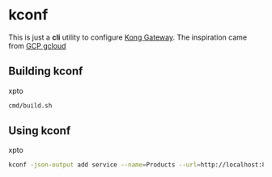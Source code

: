 # kconf

This is just a **cli** utility to configure [Kong Gateway](https://konghq.com/products/kong-gateway).
The inspiration came from [GCP gcloud](https://cloud.google.com/sdk/gcloud/)

## Building kconf

xpto

```sh
cmd/build.sh
```

## Using kconf

xpto

```sh
kconf -json-output add service --name=Products --url=http://localhost:8080/api/v1/products
```
